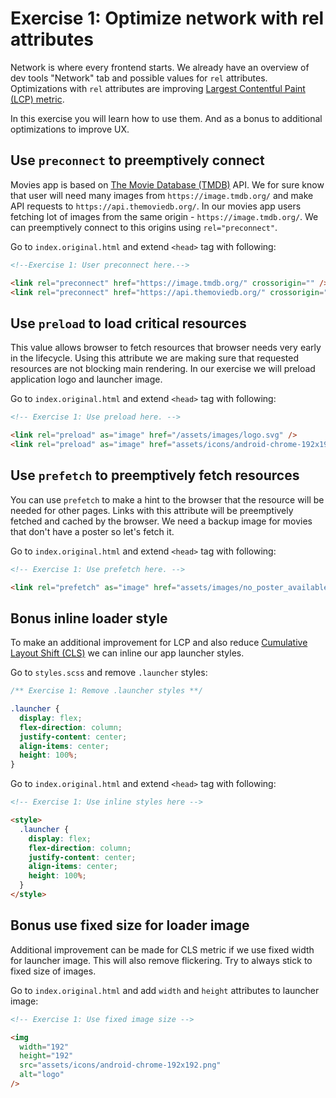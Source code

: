 # Exercise 1: Optimize network with rel attributes

Network is where every frontend starts. We already have an overview of dev tools "Network" tab and possible values for `rel` attributes.
Optimizations with `rel` attributes are improving [Largest Contentful Paint (LCP) metric](https://web.dev/i18n/en/lcp/).

In this exercise you will learn how to use them. And as a bonus to additional optimizations to improve UX.

## Use `preconnect` to preemptively connect

Movies app is based on [The Movie Database (TMDB)](https://www.themoviedb.org/) API.
We for sure know that user will need many images from `https://image.tmdb.org/` and make API requests to `https://api.themoviedb.org/`.
In our movies app users fetching lot of images from the same origin - `https://image.tmdb.org/`.
We can preemptively connect to this origins using `rel="preconnect"`.

Go to `index.original.html` and extend `<head>` tag with following:

```html
<!--Exercise 1: User preconnect here.-->

<link rel="preconnect" href="https://image.tmdb.org/" crossorigin="" />
<link rel="preconnect" href="https://api.themoviedb.org/" crossorigin="" />
```

## Use `preload` to load critical resources

This value allows browser to fetch resources that browser needs very early in the lifecycle.
Using this attribute we are making sure that requested resources are not blocking main rendering.
In our exercise we will preload application logo and launcher image.

Go to `index.original.html` and extend `<head>` tag with following:

```html
<!-- Exercise 1: Use preload here. -->

<link rel="preload" as="image" href="/assets/images/logo.svg" />
<link rel="preload" as="image" href="assets/icons/android-chrome-192x192.png" />
```

## Use `prefetch` to preemptively fetch resources

You can use `prefetch` to make a hint to the browser that the resource will be needed for other pages.
Links with this attribute will be preemptively fetched and cached by the browser.
We need a backup image for movies that don't have a poster so let's fetch it.

Go to `index.original.html` and extend `<head>` tag with following:

```html
<!-- Exercise 1: Use prefetch here. -->

<link rel="prefetch" as="image" href="assets/images/no_poster_available.jpg" />
```

## Bonus inline loader style

To make an additional improvement for LCP and also reduce [Cumulative Layout Shift (CLS)](https://web.dev/i18n/en/cls/) we can inline our app launcher styles.

Go to `styles.scss` and remove `.launcher` styles:

```scss
/** Exercise 1: Remove .launcher styles **/

.launcher {
  display: flex;
  flex-direction: column;
  justify-content: center;
  align-items: center;
  height: 100%;
}
```

Go to `index.original.html` and extend `<head>` tag with following:

```html
<!-- Exercise 1: Use inline styles here -->

<style>
  .launcher {
    display: flex;
    flex-direction: column;
    justify-content: center;
    align-items: center;
    height: 100%;
  }
</style>
```

## Bonus use fixed size for loader image

Additional improvement can be made for CLS metric if we use fixed width for launcher image.
This will also remove flickering. Try to always stick to fixed size of images.

Go to `index.original.html` and add `width` and `height` attributes to launcher image:

```html
<!-- Exercise 1: Use fixed image size -->

<img
  width="192"
  height="192"
  src="assets/icons/android-chrome-192x192.png"
  alt="logo"
/>
```
